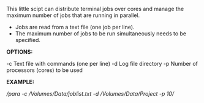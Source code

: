 This little scipt can distribute terminal jobs over cores and manage the maximum number of jobs that are running in parallel.

- Jobs are read from a text file (one job per line). 
- The maximum number of jobs to be run simultaneously needs to be specified.

**OPTIONS:**

   -c <filename>          Text file with commands (one per line)
   -d <directory>         Log file directory
   -p <number of cores>   Number of processors (cores) to be used

**EXAMPLE:**

*/para -c /Volumes/Data/joblist.txt -d /Volumes/Data/Project -p 10/*

